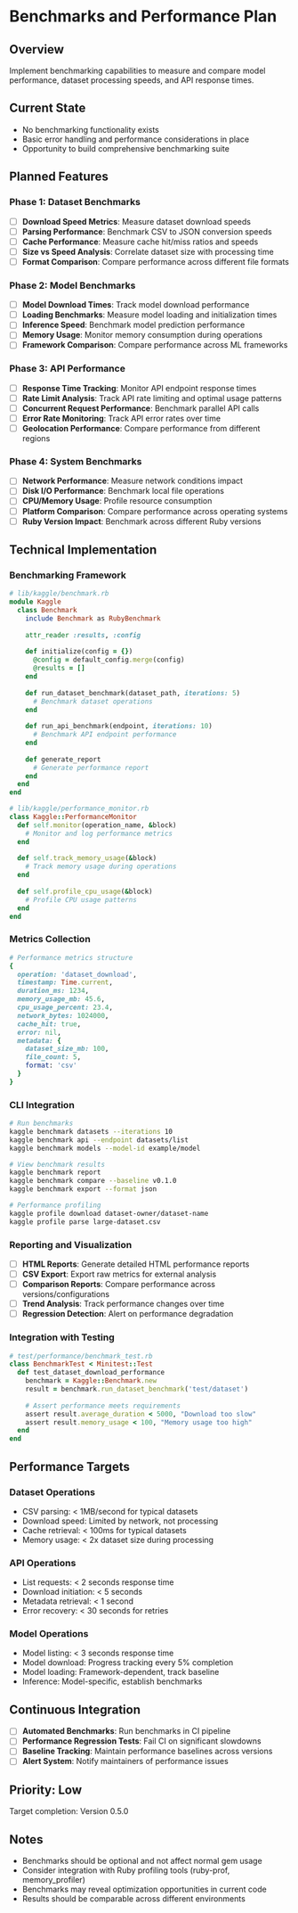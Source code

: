 # Benchmarks and Performance Plan

## Overview
Implement benchmarking capabilities to measure and compare model performance, dataset processing speeds, and API response times.

## Current State
- No benchmarking functionality exists
- Basic error handling and performance considerations in place
- Opportunity to build comprehensive benchmarking suite

## Planned Features

### Phase 1: Dataset Benchmarks
- [ ] **Download Speed Metrics**: Measure dataset download speeds
- [ ] **Parsing Performance**: Benchmark CSV to JSON conversion speeds  
- [ ] **Cache Performance**: Measure cache hit/miss ratios and speeds
- [ ] **Size vs Speed Analysis**: Correlate dataset size with processing time
- [ ] **Format Comparison**: Compare performance across different file formats

### Phase 2: Model Benchmarks
- [ ] **Model Download Times**: Track model download performance
- [ ] **Loading Benchmarks**: Measure model loading and initialization times
- [ ] **Inference Speed**: Benchmark model prediction performance
- [ ] **Memory Usage**: Monitor memory consumption during operations
- [ ] **Framework Comparison**: Compare performance across ML frameworks

### Phase 3: API Performance
- [ ] **Response Time Tracking**: Monitor API endpoint response times
- [ ] **Rate Limit Analysis**: Track API rate limiting and optimal usage patterns
- [ ] **Concurrent Request Performance**: Benchmark parallel API calls
- [ ] **Error Rate Monitoring**: Track API error rates over time
- [ ] **Geolocation Performance**: Compare performance from different regions

### Phase 4: System Benchmarks
- [ ] **Network Performance**: Measure network conditions impact
- [ ] **Disk I/O Performance**: Benchmark local file operations
- [ ] **CPU/Memory Usage**: Profile resource consumption
- [ ] **Platform Comparison**: Compare performance across operating systems
- [ ] **Ruby Version Impact**: Benchmark across different Ruby versions

## Technical Implementation

### Benchmarking Framework
```ruby
# lib/kaggle/benchmark.rb
module Kaggle
  class Benchmark
    include Benchmark as RubyBenchmark
    
    attr_reader :results, :config
    
    def initialize(config = {})
      @config = default_config.merge(config)
      @results = []
    end
    
    def run_dataset_benchmark(dataset_path, iterations: 5)
      # Benchmark dataset operations
    end
    
    def run_api_benchmark(endpoint, iterations: 10)
      # Benchmark API endpoint performance
    end
    
    def generate_report
      # Generate performance report
    end
  end
end

# lib/kaggle/performance_monitor.rb
class Kaggle::PerformanceMonitor
  def self.monitor(operation_name, &block)
    # Monitor and log performance metrics
  end
  
  def self.track_memory_usage(&block)
    # Track memory usage during operations
  end
  
  def self.profile_cpu_usage(&block)  
    # Profile CPU usage patterns
  end
end
```

### Metrics Collection
```ruby
# Performance metrics structure
{
  operation: 'dataset_download',
  timestamp: Time.current,
  duration_ms: 1234,
  memory_usage_mb: 45.6,
  cpu_usage_percent: 23.4,
  network_bytes: 1024000,
  cache_hit: true,
  error: nil,
  metadata: {
    dataset_size_mb: 100,
    file_count: 5,
    format: 'csv'
  }
}
```

### CLI Integration
```bash
# Run benchmarks
kaggle benchmark datasets --iterations 10
kaggle benchmark api --endpoint datasets/list
kaggle benchmark models --model-id example/model

# View benchmark results  
kaggle benchmark report
kaggle benchmark compare --baseline v0.1.0
kaggle benchmark export --format json

# Performance profiling
kaggle profile download dataset-owner/dataset-name
kaggle profile parse large-dataset.csv
```

### Reporting and Visualization
- [ ] **HTML Reports**: Generate detailed HTML performance reports
- [ ] **CSV Export**: Export raw metrics for external analysis
- [ ] **Comparison Reports**: Compare performance across versions/configurations
- [ ] **Trend Analysis**: Track performance changes over time
- [ ] **Regression Detection**: Alert on performance degradation

### Integration with Testing
```ruby
# test/performance/benchmark_test.rb
class BenchmarkTest < Minitest::Test
  def test_dataset_download_performance
    benchmark = Kaggle::Benchmark.new
    result = benchmark.run_dataset_benchmark('test/dataset')
    
    # Assert performance meets requirements
    assert result.average_duration < 5000, "Download too slow"
    assert result.memory_usage < 100, "Memory usage too high"
  end
end
```

## Performance Targets

### Dataset Operations
- CSV parsing: < 1MB/second for typical datasets
- Download speed: Limited by network, not processing
- Cache retrieval: < 100ms for typical datasets
- Memory usage: < 2x dataset size during processing

### API Operations  
- List requests: < 2 seconds response time
- Download initiation: < 5 seconds
- Metadata retrieval: < 1 second
- Error recovery: < 30 seconds for retries

### Model Operations
- Model listing: < 3 seconds response time
- Model download: Progress tracking every 5% completion
- Model loading: Framework-dependent, track baseline
- Inference: Model-specific, establish benchmarks

## Continuous Integration
- [ ] **Automated Benchmarks**: Run benchmarks in CI pipeline
- [ ] **Performance Regression Tests**: Fail CI on significant slowdowns
- [ ] **Baseline Tracking**: Maintain performance baselines across versions
- [ ] **Alert System**: Notify maintainers of performance issues

## Priority: Low
Target completion: Version 0.5.0

## Notes
- Benchmarks should be optional and not affect normal gem usage
- Consider integration with Ruby profiling tools (ruby-prof, memory_profiler)
- Benchmarks may reveal optimization opportunities in current code
- Results should be comparable across different environments